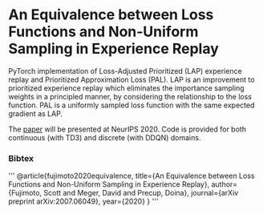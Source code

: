 # An Equivalence between Loss Functions and Non-Uniform Sampling in Experience Replay

PyTorch implementation of Loss-Adjusted Prioritized (LAP) experience replay and Prioritized Approximation Loss (PAL). LAP is an improvement to prioritized experience replay which eliminates the importance sampling weights in a principled manner, by considering the relationship to the loss function. PAL is a uniformly sampled loss function with the same expected gradient as LAP. 

The [paper](https://arxiv.org/abs/2007.06049) will be presented at NeurIPS 2020. Code is provided for both continuous (with TD3) and discrete (with DDQN) domains.

### Bibtex

'''
@article{fujimoto2020equivalence,
  title={An Equivalence between Loss Functions and Non-Uniform Sampling in Experience Replay},
  author={Fujimoto, Scott and Meger, David and Precup, Doina},
  journal={arXiv preprint arXiv:2007.06049},
  year={2020}
}
'''